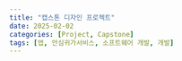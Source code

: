 ```yaml
---
title: "캡스톤 디자인 프로젝트"
date: 2025-02-02
categories: [Project, Capstone]
tags: [앱, 안심귀가서비스, 소프트웨어 개발, 개발]
---
```

